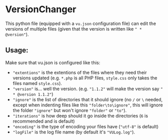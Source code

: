 # VersionChanger
This python file (equipped with a `vu.json` configuration file) can edit the versions of multiple files (given that the version is written like `" * @version"`).
## Usage:
Make sure that vu.json is configured like this:
- `"extentions"` is the extentions of the files where they need their versions updated (e.g. `*.php` is all PHP files, `style.css` only takes the files named `style.css`).
- `"version"` is... well the version. (e.g. `"1.1.2"` will make the version say `" * @version 1.1.2"`)
- `"ignore"` is the list of directories that it should ignore (no `/` or `\` needed, except when indenting files like this `"folder\to\ignore"`, this will ignore the folder `"ignore"` but won't ignore `"folder"` or `"to"`).
- `"iterations"` is how deep should it go inside the directories (`6` is recommended and is default)
- `"encoding"` is the type of encoding your files have (`"utf-8"` is default)
- `"logFile"` is the log file name (by default it's `"VULog.log"`).
